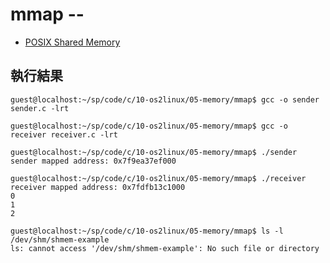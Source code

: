 # mmap -- 


* [POSIX Shared Memory](http://logan.tw/posts/2018/01/07/posix-shared-memory/)

## 執行結果

```
guest@localhost:~/sp/code/c/10-os2linux/05-memory/mmap$ gcc -o sender sender.c -lrt

guest@localhost:~/sp/code/c/10-os2linux/05-memory/mmap$ gcc -o receiver receiver.c -lrt

guest@localhost:~/sp/code/c/10-os2linux/05-memory/mmap$ ./sender
sender mapped address: 0x7f9ea37ef000

guest@localhost:~/sp/code/c/10-os2linux/05-memory/mmap$ ./receiver
receiver mapped address: 0x7fdfb13c1000
0
1
2

guest@localhost:~/sp/code/c/10-os2linux/05-memory/mmap$ ls -l /dev/shm/shmem-example
ls: cannot access '/dev/shm/shmem-example': No such file or directory
```
